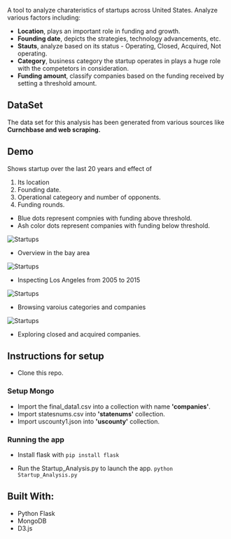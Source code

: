 A tool to analyze charateristics of startups across United States. Analyze various factors including:
* **Location**, plays an important role in funding and growth.
* **Founding date**, depicts the strategies, technology advancements, etc.
* **Stauts**, analyze based on its status - Operating, Closed, Acquired, Not operating.
* **Category**, business category the startup operates in plays a huge role with the competetors in consideration.
* **Funding amount**, classify companies based on the funding received by setting a threshold amount.

## DataSet
The data set for this analysis has been generated from various sources like **Curnchbase and web scraping.**

## Demo
Shows startup over the last 20 years and effect of
1. Its location 
2. Founding date.
3. Operational categeory and number of opponents.
4. Funding rounds.

* Blue dots represent compnies with funding above threshold.
* Ash color dots represent companies with funding below threshold.

![Startups](static/gifs/start2.gif)

* Overview in the bay area

![Startups](static/gifs/start1.gif)

* Inspecting Los Angeles from 2005 to 2015

![Startups](static/gifs/start3.gif)

* Browsing varoius categories and companies

![Startups](static/gifs/start4.gif)

* Exploring closed and acquired companies.

## Instructions for setup
* Clone this repo.

### Setup Mongo
* Import the final_data1.csv into a collection with name **'companies'**.
* Import statesnums.csv into **'statenums'** collection.
* Import uscounty1.json into **'uscounty'** collection.

### Running the app
* Install flask with
`pip install flask`

* Run the Startup_Analysis.py to launch the app.
`python Startup_Analysis.py`


## Built With:
* Python Flask
* MongoDB
* D3.js

